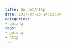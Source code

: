 ```yaml
---
title: Go net/http
date: 2017-07-25 14:51:04
categories: 
- golang
tags:
- golang
- http
---
```

### 
